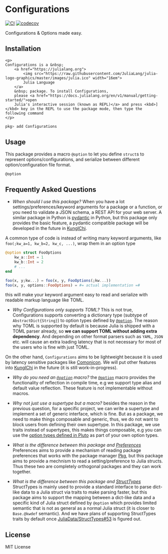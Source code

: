 # Configurations

[![CI](https://github.com/Roger-luo/Configurations.jl/workflows/CI/badge.svg)](https://github.com/Roger-luo/Configurations.jl/actions)
[![codecov](https://codecov.io/gh/Roger-luo/Configurations.jl/branch/master/graph/badge.svg?token=U604BQGRV1)](https://codecov.io/gh/Roger-luo/Configurations.jl)

Configurations & Options made easy.

## Installation

```@raw html
<p>
Configurations is a &nbsp;
    <a href="https://julialang.org">
        <img src="https://raw.githubusercontent.com/JuliaLang/julia-logo-graphics/master/images/julia.ico" width="16em">
        Julia Language
    </a>
    &nbsp; package. To install Configurations,
    please <a href="https://docs.julialang.org/en/v1/manual/getting-started/">open
    Julia's interactive session (known as REPL)</a> and press <kbd>]</kbd> key in the REPL to use the package mode, then type the following command
</p>
```

```julia
pkg> add Configurations
```

## Usage

This package provides a macro `@option` to let you define `struct`s to represent options/configurations, and serialize between different option/configuration file format.

```@docs
@option
```

## Frequently Asked Questions

- *When should I use this package?*
When you have a lot settings/preferences/keyword arguments for a package or a function, or you need
to validate a JSON schema, a REST API for your web server. A similar package in Python is
[pydantic](https://pydantic-docs.helpmanual.io/) in Python, but this package only provides the basic feature, a pydantic compatible package will be developed in the future in [KungIChi](https://github.com/Roger-luo/KungIChi.jl).

A common type of code is instead of writing many keyword arguments, like `foo(;kw_a=1, kw_b=2, kw_c, ...)`,
wrap them in an option type

```julia
@option struct FooOptions
    kw_a::Int = 1
    kw_b::Int = 2
    # ...
end

foo(x, y;kw...) = foo(x, y, FooOptions(;kw...))
foo(x, y, options::FooOptions) = #= actual implementation =#
```

this will make your keyword argument easy to read and serialize with readable markup language like TOML.

- *Why Configurations only supports TOML?*
This is not true, Configurations supports converting a dictionary type (subtype of `AbstractDict{String}`)
to option types defined by [`@option`](@ref). The reason why TOML is supported by default is because
Julia is shipped with a TOML parser already, so **we can support TOML without adding extra dependency**.
And depending on other format parsers such as `YAML`, `JSON` etc. will cause an extra loading latency
that is not necessary for most of the users who is fine with just TOML. 

On the other hand, `Configurations` aims to be lightweight because it is used by latency
sensitive packages like [Comonicon](https://comonicon.org/). We will put other features
into [KungIChi](https://github.com/Roger-luo/KungIChi.jl) in the future (it is still
work-in-progress).

- *Why do you need an [`@option`](@ref) macro?*
the [`@option`](@ref) macro provides the functionality of reflection in compile time, e.g
we support type alias and default value reflection. These feature is not implementable
without macros.

- *Why not just use a supertype but a macro?*
besides the reason in the previous question, for a specific project,
we can write a supertype and implement a set of generic interface,
which is fine. But as a package, we need to make things composable
and generic, thus, we do not want to block users from defining their
own supertype. In this package, we use traits instead of supertypes,
this makes things composable, e.g you can use the [option types defined
in Pluto](https://github.com/fonsp/Pluto.jl/blob/main/src/Configuration.jl)
as part of your own option types.

- *What is the difference between this package and [Preferences](https://github.com/JuliaPackaging/Preferences.jl)*
Preferences aims to provide a mechanism of reading package preferences that works with the package manager [Pkg](http://pkg.julialang.org/), but this package aims to provide a mechnism to read a setting/preference to Julia structs. Thus
these two are completely orthogonal packages and they can work together.

- *What is the difference between this package and [StructTypes](https://github.com/JuliaData/StructTypes.jl)*
StructTypes is mainly used to provide a standard interface to parse dict-like data to a Julia struct via
traits to make parsing faster, but this package aims to support the mapping between a dict-like data
and a specific kind of Julia struct defined by `@option` which provides limited semantic that is not
as general as a normal Julia struct (it is closer to `Base.@kwdef` semantic). And we have plans of supporting
StructTypes traits by default once [JuliaData/StructTypes#53](https://github.com/JuliaData/StructTypes.jl/issues/53)
is figured out.

## License

MIT License
